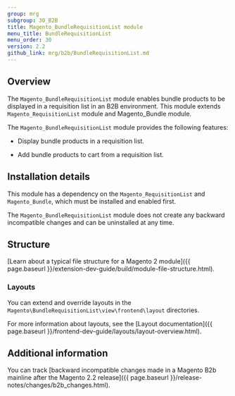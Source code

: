 ```yaml
---
group: mrg
subgroup: 30_B2B
title: Magento_BundleRequisitionList module
menu_title: BundleRequisitionList
menu_order: 30
version: 2.2
github_link: mrg/b2b/BundleRequisitionList.md
---
```


## Overview

The `Magento_BundleRequisitionList` module enables bundle products to be displayed in a requisition list in an B2B environment. This module extends `Magento_RequisitionList` module and Magento_Bundle module.

The `Magento_BundleRequisitionList` module provides the following features:

* Display bundle products in a requisition list.

* Add bundle products to cart from a requisition list.

## Installation details

This module has a dependency on the `Magento_RequisitionList` and `Magento_Bundle`, which must be installed and enabled first.

The `Magento_BundleRequisitionList` module does not create any backward incompatible changes and can be uninstalled at any time.

## Structure

[Learn about a typical file structure for a Magento 2 module]({{ page.baseurl }}/extension-dev-guide/build/module-file-structure.html).

### Layouts

You can extend and override layouts in the `Magento\BundleRequisitionList\view\frontend\layout` directories.

For more information about layouts, see the [Layout documentation]({{ page.baseurl }}/frontend-dev-guide/layouts/layout-overview.html).

## Additional information

You can track [backward incompatible changes made in a Magento B2b mainline after the Magento 2.2 release]({{ page.baseurl }}/release-notes/changes/b2b_changes.html).
